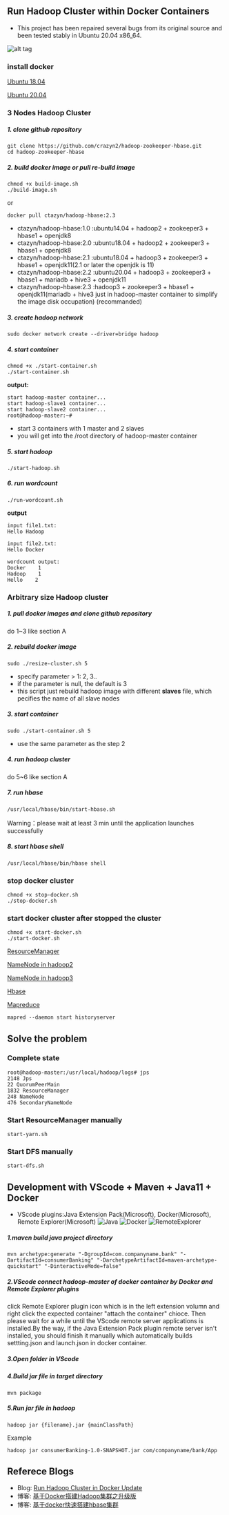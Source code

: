 ## Run Hadoop Cluster within Docker Containers
- This project has been repaired several bugs from its original source and been tested stably in Ubuntu 20.04 x86_64.



![alt tag](hadoop-cluster-docker.png)
### install docker

[Ubuntu 18.04](https://cloud.tencent.com/developer/article/1619824 "ubuntu 18.04")

[Ubuntu 20.04](https://zhuanlan.zhihu.com/p/142034323 "ubuntu 20.04")

### 3 Nodes Hadoop Cluster


##### 1. clone github repository

```
git clone https://github.com/crazyn2/hadoop-zookeeper-hbase.git
cd hadoop-zookeeper-hbase
```

##### 2. build docker image or pull re-build image

```
chmod +x build-image.sh
./build-image.sh
```
or
```
docker pull ctazyn/hadoop-hbase:2.3
```
- ctazyn/hadoop-hbase:1.0 :ubuntu14.04 + hadoop2 + zookeeper3 + hbase1 + openjdk8
- ctazyn/hadoop-hbase:2.0 :ubuntu18.04 + hadoop2 + zookeeper3 + hbase1 + openjdk8
- ctazyn/hadoop-hbase:2.1 :ubuntu18.04 + hadoop3 + zookeeper3 + hbase1 + openjdk11(2.1 or later the openjdk is 11)
- ctazyn/hadoop-hbase:2.2 :ubuntu20.04 + hadoop3 + zookeeper3 + hbase1 + mariadb + hive3 + openjdk11
- ctazyn/hadoop-hbase:2.3 :hadoop3 + zookeeper3 + hbase1 + openjdk11(mariadb + hive3 just in hadoop-master container to simplify the image disk occupation) (recommanded)
##### 3. create hadoop network

```
sudo docker network create --driver=bridge hadoop
```

##### 4. start container

```
chmod +x ./start-container.sh
./start-container.sh
```

**output:**

```
start hadoop-master container...
start hadoop-slave1 container...
start hadoop-slave2 container...
root@hadoop-master:~# 
```
- start 3 containers with 1 master and 2 slaves
- you will get into the /root directory of hadoop-master container

##### 5. start hadoop

```
./start-hadoop.sh
```

##### 6. run wordcount

```
./run-wordcount.sh
```

**output**

```
input file1.txt:
Hello Hadoop

input file2.txt:
Hello Docker

wordcount output:
Docker    1
Hadoop    1
Hello    2
```

### Arbitrary size Hadoop cluster

##### 1. pull docker images and clone github repository

do 1~3 like section A

##### 2. rebuild docker image

```
sudo ./resize-cluster.sh 5
```
- specify parameter > 1: 2, 3..
- if the parameter is null, the default is 3
- this script just rebuild hadoop image with different **slaves** file, which pecifies the name of all slave nodes


##### 3. start container

```
sudo ./start-container.sh 5
```
- use the same parameter as the step 2

##### 4. run hadoop cluster 

do 5~6 like section A

##### 7. run hbase
```
/usr/local/hbase/bin/start-hbase.sh
```
Warning：please wait at least 3 min until the application launches successfully


##### 8. start hbase shell
```
/usr/local/hbase/bin/hbase shell
``` 
### stop docker cluster
```
chmod +x stop-docker.sh
./stop-docker.sh
```
### start docker cluster after stopped the cluster
```
chmod +x start-docker.sh
./start-docker.sh

```
[ResourceManager](http://127.0.0.1:8088)

[NameNode in hadoop2](http://127.0.0.1:50700)

[NameNode in hadoop3](http://127.0.0.1:9870)

[Hbase](http://127.0.0.1:16010)

[Mapreduce](http://127.0.0.1:19888)
```
mapred --daemon start historyserver
```
## Solve the problem
### Complete state
```
root@hadoop-master:/usr/local/hadoop/logs# jps
2148 Jps
22 QuorumPeerMain
1832 ResourceManager
248 NameNode
476 SecondaryNameNode
```
### Start ResourceManager manually
```
start-yarn.sh
```
### Start DFS manually
```
start-dfs.sh
```
## Development with VScode + Maven + Java11 + Docker
- VScode plugins:Java Extension Pack(Microsoft), Docker(Microsoft), Remote Explorer(Microsoft)
![Java](MavenJava.png)
![Docker](Docker.png)
![RemoteExplorer](RemoteExplorer.png)
##### 1.maven build java project directory
```
mvn archetype:generate "-DgroupId=com.companyname.bank" "-DartifactId=consumerBanking" "-DarchetypeArtifactId=maven-archetype-quickstart" "-DinteractiveMode=false"
```
##### 2.VScode connect hadoop-master of docker container by Docker and Remote Explorer plugins
click Remote Explorer plugin icon which is in the left extension volumn and right click the expected container "attach the container" chioce.
Then please wait for a while until the VScode remote server applications is installed.By the way, if the Java Extension Pack plugin remote server isn't installed, you should finish it manually which automatically builds settting.json and launch.json in docker container.
##### 3.Open folder in VScode
##### 4.Build jar file in target directory
```
mvn package
```
##### 5.Run jar file in hadoop
```
hadoop jar {filename}.jar {mainClassPath}
```
Example
``` 
hadoop jar consumerBanking-1.0-SNAPSHOT.jar com/companyname/bank/App
```
## Referece Blogs
- Blog: [Run Hadoop Cluster in Docker Update](http://kiwenlau.com/2016/06/26/hadoop-cluster-docker-update-english/)
- 博客: [基于Docker搭建Hadoop集群之升级版](http://kiwenlau.com/2016/06/12/160612-hadoop-cluster-docker-update/)
- 博客: [基于docker快速搭建hbase集群](https://www.cnblogs.com/xiao987334176/p/13230925.html)
